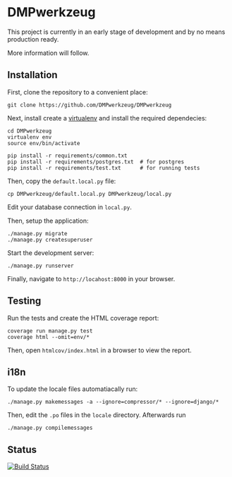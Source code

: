 DMPwerkzeug
===========

This project is currently in an early stage of development and by no means production ready.

More information will follow.


Installation
------------

First, clone the repository to a convenient place:

```
git clone https://github.com/DMPwerkzeug/DMPwerkzeug
```

Next, install create a [virtualenv](https://virtualenv.readthedocs.org) and install the required dependecies:

```
cd DMPwerkzeug
virtualenv env
source env/bin/activate

pip install -r requirements/common.txt
pip install -r requirements/postgres.txt  # for postgres
pip install -r requirements/test.txt      # for running tests
```

Then, copy the `default.local.py` file:

```
cp DMPwerkzeug/default.local.py DMPwerkzeug/local.py
```

Edit your database connection in `local.py`.

Then, setup the application:

```
./manage.py migrate
./manage.py createsuperuser
```

Start the development server:

```
./manage.py runserver
```

Finally, navigate to `http://locahost:8000` in your browser.


Testing
-------

Run the tests and create the HTML coverage report:

```
coverage run manage.py test
coverage html --omit=env/*
```

Then, open `htmlcov/index.html` in a browser to view the report.


i18n
----

To update the locale files automatiacally run:

```
./manage.py makemessages -a --ignore=compressor/* --ignore=django/*
```

Then, edit the `.po` files in the `locale` directory. Afterwards run

```
./manage.py compilemessages
```

Status
------

[![Build Status](https://travis-ci.org/DMPwerkzeug/DMPwerkzeug.svg?branch=master)](https://travis-ci.org/DMPwerkzeug/DMPwerkzeug)
